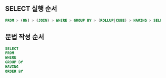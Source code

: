 ## SELECT 실행 순서

```sql
FROM > (ON) > (JOIN) > WHERE > GROUP BY > (ROLLUP|CUBE) > HAVING > SELECT > (DISTINCT) > ORDER BY
```

## 문법 작성 순서

```sql
SELECT
FROM
WHERE
GROUP BY
HAVING
ORDER BY
```
